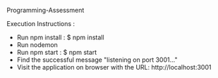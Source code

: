 Programming-Assessment

Execution Instructions :

- Run npm install : $ npm install 
- Run nodemon 
- Run npm start : $ npm start
- Find the successful message "listening on port 3001..." 
- Visit the application on browser with the URL: http://localhost:3001
